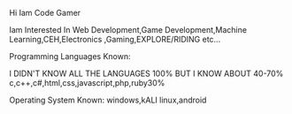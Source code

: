 
Hi Iam Code Gamer

Iam Interested In Web Development,Game Development,Machine Learning,CEH,Electronics ,Gaming,EXPLORE/RIDING etc...

Programming Languages Known:

I DIDN'T KNOW ALL THE LANGUAGES 100% BUT I KNOW ABOUT 40-70%
c,c++,c#,html,css,javascript,php,ruby30%

Operating System Known:
windows,kALI linux,android

<!---
C0DEGamer/C0DEGamer is a ✨ special ✨ repository because its `README.md` (this file) appears on your GitHub profile.
You can click the Preview link to take a look at your changes.
--->
